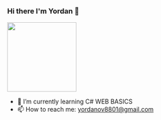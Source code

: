 ### Hi there I'm Yordan 👋 

<img height="160em" src="https://github-readme-stats-eight-theta.vercel.app/api/top-langs/?username=yordanov1&layout=compact&langs_count=8&hide=java,r&theme=react "/>

- 🌱 I’m currently learning C# WEB BASICS
- 📫 How to reach me: yordanov8801@gmail.com







